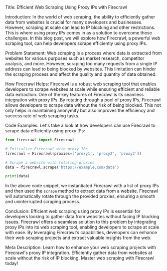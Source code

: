Title: Efficient Web Scraping Using Proxy IPs with Firecrawl

Introduction:
In the world of web scraping, the ability to efficiently gather data from websites is crucial for many developers and businesses. However, scraping at scale can lead to IP blocking and other restrictions. This is where using proxy IPs comes in as a solution to overcome these challenges. In this blog post, we will explore how Firecrawl, a powerful web scraping tool, can help developers scrape efficiently using proxy IPs.

Problem Statement:
Web scraping is a process where data is extracted from websites for various purposes such as market research, competitor analysis, and more. However, scraping too many requests from a single IP address can lead to being blocked by websites. This limitation can hinder the scraping process and affect the quality and quantity of data obtained.

How Firecrawl Helps:
Firecrawl is a robust web scraping tool that enables developers to scrape websites at scale while ensuring efficient and reliable data extraction. One of the key features of Firecrawl is its seamless integration with proxy IPs. By rotating through a pool of proxy IPs, Firecrawl allows developers to scrape data without the risk of being blocked. This not only helps in maintaining anonymity but also improves the efficiency and success rate of web scraping tasks.

Code Examples:
Let's take a look at how developers can use Firecrawl to scrape data efficiently using proxy IPs:

```python
from firecrawl import Firecrawl

# Initialize Firecrawl with proxy IPs
firecrawl = Firecrawl(proxies=['proxy1', 'proxy2', 'proxy3'])

# Scrape a website with rotating proxies
data = firecrawl.scrape('https://example.com/data')

print(data)
```

In the above code snippet, we instantiated Firecrawl with a list of proxy IPs and then used the `scrape` method to extract data from a website. Firecrawl will automatically rotate through the provided proxies, ensuring a smooth and uninterrupted scraping process.

Conclusion:
Efficient web scraping using proxy IPs is essential for developers looking to gather data from websites without facing IP blocking issues. Firecrawl offers a seamless solution to this problem by integrating proxy IPs into its web scraping tool, enabling developers to scrape at scale with ease. By leveraging Firecrawl's capabilities, developers can enhance their web scraping projects and extract valuable insights from the web.

Meta Description:
Learn how to enhance your web scraping projects with Firecrawl's proxy IP integration. Efficiently gather data from websites at scale without the risk of IP blocking. Master web scraping with Firecrawl today!